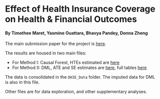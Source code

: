 # Effect of Health Insurance Coverage on Health & Financial Outcomes

#### By Timothee Maret, Yasmine Ouattara, Bhavya Pandey, Donna Zheng 

The main submission paper for the project is [here](https://github.com/Yasmineouattara/ML_for_Econ_Final_Project/blob/main/ML_for_Econ_Final_Paper.pdf). 

The results are housed in two main files:
* For Method I: Causal Forest, HTEs estimated are [here](https://github.com/Yasmineouattara/ML_for_Econ_Final_Project/blob/main/CausalForest2.ipynb)
* For Method II: DML, ATE and SE estimates are [here](https://github.com/Yasmineouattara/ML_for_Econ_Final_Project/blob/main/Data12m_NA_experiment_cleaned.ipynb), full tables [here](https://github.com/Yasmineouattara/ML_for_Econ_Final_Project/blob/main/Updated%20Tables.pdf)


The data is consolidated in the `OHIE_Data` folder. The imputed data for DML is also in this file. 

Other files are for data exploration, and other supplementary analyses. 
